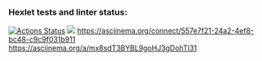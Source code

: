 ### Hexlet tests and linter status:
[![Actions Status](https://github.com/prasolovsereja/frontend-project-44/actions/workflows/hexlet-check.yml/badge.svg)](https://github.com/prasolovsereja/frontend-project-44/actions)
<a href="https://codeclimate.com/github/prasolovsereja/frontend-project-44/maintainability"><img src="https://api.codeclimate.com/v1/badges/77728686e4614fb84eb3/maintainability" /></a>
 https://asciinema.org/connect/557e7f21-24a2-4ef8-bc48-c9c9f031b911
 https://asciinema.org/a/mx8sdT3BYBL9goHJ3gDohTI31
